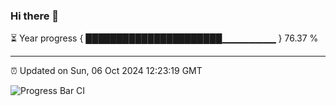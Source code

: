 ### Hi there 👋

⏳ Year progress { ██████████████████████▁▁▁▁▁▁▁▁ } 76.37 %

---

⏰ Updated on Sun, 06 Oct 2024 12:23:19 GMT

![Progress Bar CI](https://github.com/liununu/liununu/workflows/Progress%20Bar%20CI/badge.svg)
